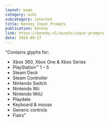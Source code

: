 ```yaml
---
layout: page
category: wiki
subcategory: internet
title: Kenney Input Prompts
publication: Kenney
link: https://kenney.nl/assets/input-prompts
date: 2024-09-27
---
```


"Contains glyphs for:

* Xbox 360, Xbox One & Xbox Series
* PlayStation™ 1 – 5
* Steam Deck
* Steam Controller
* Nintendo Switch
* Nintendo Wii
* Nintendo WiiU
* Playdate
* Keyboard & mouse
* Generic controls
* Flairs"
